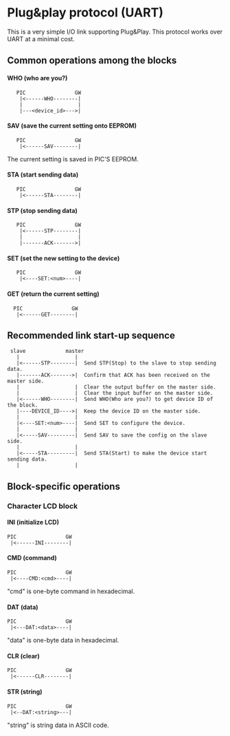 # Plug&play protocol (UART)

This is a very simple I/O link supporting Plug&Play. This protocol works over UART at a minimal cost.

## Common operations among the blocks

#### WHO (who are you?)
```
   PIC                GW
    |<------WHO--------|
    |                  |
    |---<device_id>--->|
```

#### SAV (save the current setting onto EEPROM)
```
   PIC                GW
    |<------SAV--------|
```

The current setting is saved in PIC'S EEPROM.

#### STA (start sending data)
```
   PIC                GW
    |<------STA--------|
```

#### STP (stop sending data)
```
   PIC                GW
    |<------STP--------|
    |                  |
    |-------ACK------->|
```

#### SET (set the new setting to the device)
```
   PIC                GW
    |<----SET:<num>----|
```

#### GET (return the current setting)
```
  PIC                GW
   |<------GET--------|
```

## Recommended link start-up sequence

```
 slave             master
   |                  |
   |<------STP--------|  Send STP(Stop) to the slave to stop sending data.
   |-------ACK------->|  Confirm that ACK has been received on the master side.
   |                  |  Clear the output buffer on the master side.
   |                  |  Clear the input buffer on the master side.
   |<------WHO--------|  Send WHO(Who are you?) to get device ID of the block.
   |----DEVICE_ID---->|  Keep the device ID on the master side.
   |                  |
   |<----SET:<num>----|  Send SET to configure the device.
   |                  |
   |<-----SAV---------|  Send SAV to save the config on the slave side.
   |                  |
   |<-----STA---------|  Send STA(Start) to make the device start sending data.
   |                  |
```

## Block-specific operations

### Character LCD block

#### INI (initialize LCD)
```
PIC                GW
 |<------INI--------|
```

#### CMD (command)
```
PIC                GW
 |<----CMD:<cmd>----|
```
"cmd" is one-byte command in hexadecimal.

#### DAT (data)
```
PIC                GW
 |<---DAT:<data>----|
```
"data" is one-byte data in hexadecimal.

#### CLR (clear)
```
PIC                GW
 |<------CLR--------|
```

#### STR (string)
```
PIC                GW
 |<--DAT:<string>---|
```
"string" is string data in ASCII code.
